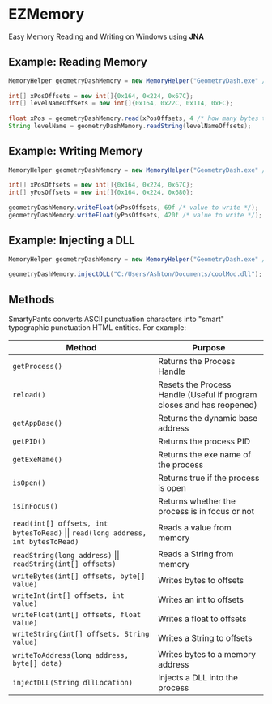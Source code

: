 # EZMemory

Easy Memory Reading and Writing on Windows using **JNA**

## Example: Reading Memory
```java
MemoryHelper geometryDashMemory = new MemoryHelper("GeometryDash.exe" /* exe name */ , 0x3222d0 /* base address */);  
      
int[] xPosOffsets = new int[]{0x164, 0x224, 0x67C};  
int[] levelNameOffsets = new int[]{0x164, 0x22C, 0x114, 0xFC};  
      
float xPos = geometryDashMemory.read(xPosOffsets, 4 /* how many bytes to read */).getFloat(0);  
String levelName = geometryDashMemory.readString(levelNameOffsets);
```
## Example: Writing Memory
```java
MemoryHelper geometryDashMemory = new MemoryHelper("GeometryDash.exe" /*exe name*/ , 0x3222d0 /* base address*/);  
      
int[] xPosOffsets = new int[]{0x164, 0x224, 0x67C};  
int[] yPosOffsets = new int[]{0x164, 0x224, 0x680};  
      
geometryDashMemory.writeFloat(xPosOffsets, 69f /* value to write */);  
geometryDashMemory.writeFloat(yPosOffsets, 420f /* value to write */);
```
## Example: Injecting a DLL
```java
MemoryHelper geometryDashMemory = new MemoryHelper("GeometryDash.exe" /*exe name*/ , 0x3222d0 /* base address */);  
      
geometryDashMemory.injectDLL("C:/Users/Ashton/Documents/coolMod.dll");
```
## Methods

SmartyPants converts ASCII punctuation characters into "smart" typographic punctuation HTML entities. For example:

|Method                         |          Purpose            |
|-------------------------------|-----------------------------|
|`getProcess()`                 |Returns the Process Handle   |
|`reload()`                     |Resets the Process Handle (Useful if program closes and has reopened)           														|
|`getAppBase()`                 |Returns the dynamic base address|
|`getPID()`											|Returns the process PID			|
|`getExeName()`									|Returns the exe name of the process |
|`isOpen()`											|Returns true if the process is open |
|`isInFocus()`								  |Returns whether the process is in focus or not |
|`read(int[] offsets, int bytesToRead)` \|\| `read(long address, int bytesToRead)` | Reads a value from memory | 
|`readString(long address)` \|\| `readString(int[] offsets)` | Reads a String from memory | 
|`writeBytes(int[] offsets, byte[] value)` | Writes bytes to offsets|
|`writeInt(int[] offsets, int value)` | Writes an int to offsets|
|`writeFloat(int[] offsets, float value)` | Writes a float to offsets|
|`writeString(int[] offsets, String value)` | Writes a String to offsets|
|`writeToAddress(long address, byte[] data)` | Writes bytes to a memory address|
|`injectDLL(String dllLocation)` | Injects a DLL into the process |
